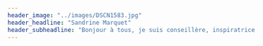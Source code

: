 ```yaml
---
header_image: "../images/DSCN1583.jpg"
header_headline: "Sandrine Marquet"
header_subheadline: "Bonjour à tous, je suis conseillère, inspiratrice et mentor"
---
```


